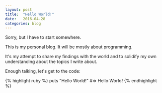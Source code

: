 ```yaml
---
layout: post
title:  "Hello World!"
date:   2016-04-28
categories: blog
---
```


Sorry, but I have to start somewhere.

This is my personal blog. It will be mostly about programming.

It's my attempt to share my findings with the world and to solidify my own understanding about the topics I write about.

Enough talking, let's get to the code:

{% highlight ruby %}
puts "Hello World!"
#=> Hello World!
{% endhighlight %}
